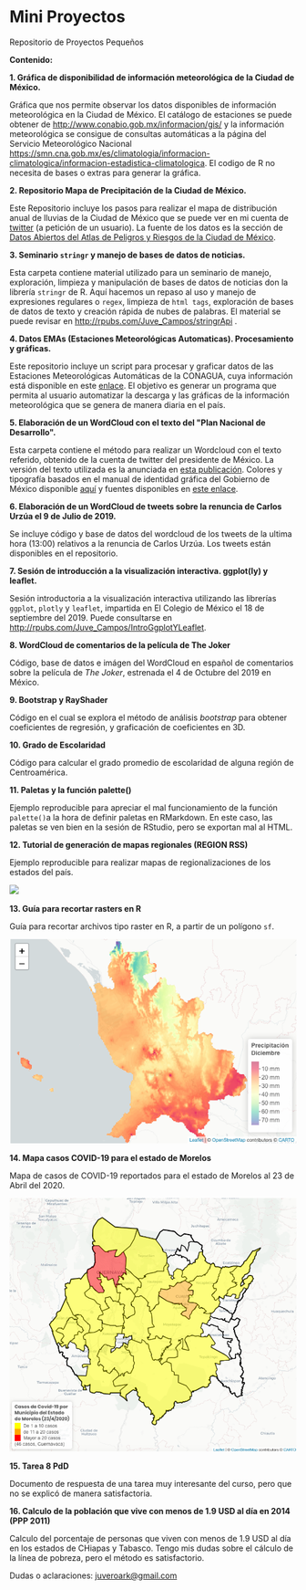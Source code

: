 # Mini Proyectos
Repositorio de Proyectos Pequeños

**Contenido:**

**1. Gráfica de disponibilidad de información meteorológica de la Ciudad de México.**

Gráfica que nos permite observar los datos disponibles de información meteorológica en la Ciudad de México. El catálogo de estaciones se puede obtener de http://www.conabio.gob.mx/informacion/gis/ y la información meteorológica se consigue de consultas automáticas a la página del Servicio Meteorológico Nacional https://smn.cna.gob.mx/es/climatologia/informacion-climatologica/informacion-estadistica-climatologica. El codigo de R no necesita de bases o extras para generar la gráfica. 

**2. Repositorio Mapa de Precipitación de la Ciudad de México.**

Este Repositorio incluye los pasos para realizar el mapa de distribución anual de lluvias de la Ciudad de México que se puede ver en mi cuenta de [twitter](https://twitter.com/JuvenalCamposF/status/1101262687823163393) (a petición de un usuario). La fuente de los datos es la sección de [Datos Abiertos del Atlas de Peligros y Riesgos de la Ciudad de México](http://www.atlas.cdmx.gob.mx/datosabiertos.html).

**3. Seminario `stringr` y manejo de bases de datos de noticias.**

Esta carpeta contiene material utilizado para un seminario de manejo, exploración, limpieza y manipulación de bases de datos de noticias don la librería `stringr` de R. Aquí hacemos un repaso al uso y manejo de expresiones regulares o `regex`, limpieza de `html tags`, exploración de bases de datos de texto y creación rápida de nubes de palabras. El material se puede revisar en http://rpubs.com/Juve_Campos/stringrApi .

**4. Datos EMAs (Estaciones Meteorológicas Automaticas). Procesamiento y gráficas.**

Este repositorio incluye un script para procesar y graficar datos de las Estaciones Meteorológicas Automáticas de la CONAGUA, cuya información está disponible en este [enlace](https://smn.cna.gob.mx/es/estaciones-meteorologicas-automaticas). El objetivo es generar un programa que permita al usuario automatizar la descarga y las gráficas de la información meteorológica que se genera de manera diaria en el país. 

**5. Elaboración de un WordCloud con el texto del "Plan Nacional de Desarrollo".**

Esta carpeta contiene el método para realizar un Wordcloud con el texto referido, obtenido de la cuenta de twitter del presidente de México. La versión del texto utilizada es la anunciada en [esta publicación](https://twitter.com/lopezobrador_/status/1123648826609414145). Colores y tipografía basados en el manual de identidad gráfica del Gobierno de México disponible [aquí](https://sader.gob.mx/sites/default/files/sagarpa/document/2018/12/03/1567/03122018-manual-gmx-sader.pdf) y fuentes disponibles en [este enlace](https://sader.gob.mx/sites/default/files/sagarpa/document/2018/12/03/1567/03122018-fuentes.zip).

**6. Elaboración de un WordCloud de tweets sobre la renuncia de Carlos Urzúa el 9 de Julio de 2019.**

Se incluye código y base de datos del wordcloud de los tweets de la ultima hora (13:00) relativos a la renuncia de Carlos Urzúa. 
Los tweets están disponibles en el repositorio. 

**7. Sesión de introducción a la visualización interactiva. ggplot(ly) y leaflet.**

Sesión introductoria a la visualización interactiva utilizando las librerías `ggplot`, `plotly` y `leaflet`, impartida en El Colegio de México el 18 de septiembre del 2019. Puede consultarse en http://rpubs.com/Juve_Campos/IntroGgplotYLeaflet. 

**8. WordCloud de comentarios de la película de The Joker**

Código, base de datos e imágen del WordCloud en español de comentarios sobre la película de _The Joker_, estrenada el 4 de Octubre del 2019 en México. 

**9. Bootstrap y RayShader**

Código en el cual se explora el método de análisis _bootstrap_ para obtener coeficientes de regresión, y graficación de coeficientes en 3D.  

**10. Grado de Escolaridad**

Código para calcular el grado promedio de escolaridad de alguna región de Centroamérica. 

**11. Paletas y la función palette()**

Ejemplo reproducible para apreciar el mal funcionamiento de la función `palette()`a la hora de definir paletas en RMarkdown. En este caso, las paletas se ven bien en la sesión de RStudio, pero se exportan mal al HTML.

**12. Tutorial de generación de mapas regionales (REGION RSS)**

Ejemplo reproducible para realizar mapas de regionalizaciones de los estados del país.

![](https://raw.githubusercontent.com/JuveCampos/miniProyectos/master/Mapa%20RSS/postProducción.png)

**13. Guía para recortar rasters en R**

Guía para recortar archivos tipo raster en R, a partir de un polígono `sf`. 

![](https://raw.githubusercontent.com/JuveCampos/miniProyectos/master/Guia%20definitiva%20para%20recortar%20un%20raster/recortaRaster.png)


**14. Mapa casos COVID-19 para el estado de Morelos**

Mapa de casos de COVID-19 reportados para el estado de Morelos al 23 de Abril del 2020. 

![](https://raw.githubusercontent.com/JuveCampos/miniProyectos/master/MapaMorelosCOVID17042020/mapaMorCOVID.png)

**15. Tarea 8 PdD**

Documento de respuesta de una tarea muy interesante del curso, pero que no se explicó de manera satisfactoria. 

**16. Calculo de la población que vive con menos de 1.9 USD al día en 2014 (PPP 2011)**

Calculo del porcentaje de personas que viven con menos de 1.9 USD al día en los estados de CHiapas y Tabasco. Tengo mis dudas sobre el cálculo de la línea de pobreza, pero el método es satisfactorio. 



Dudas o aclaraciones: juveroark@gmail.com
